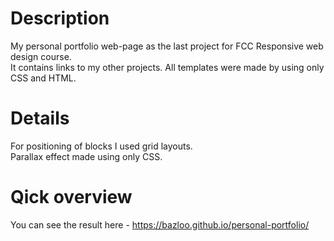 
# Description
My personal portfolio web-page as the last project for FCC Responsive web design course.  
It contains links to my other projects. All templates were made by using only CSS and HTML.

# Details
For positioning of blocks I used grid layouts.<br>
Parallax effect made using only CSS.

# Qick overview
You can see the result here - https://bazloo.github.io/personal-portfolio/
